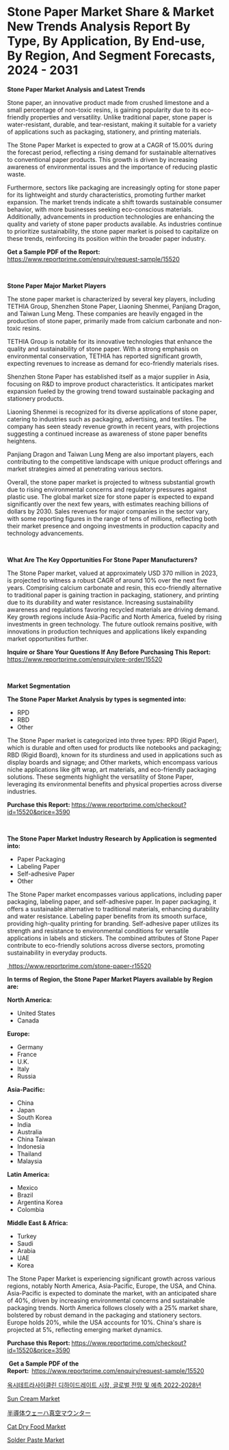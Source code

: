 <p><h1>Stone Paper Market Share & Market New Trends Analysis Report By Type, By Application, By End-use, By Region, And Segment Forecasts, 2024 - 2031</h1></p><p><strong>Stone Paper Market Analysis and Latest Trends</strong></p>
<p><p>Stone paper, an innovative product made from crushed limestone and a small percentage of non-toxic resins, is gaining popularity due to its eco-friendly properties and versatility. Unlike traditional paper, stone paper is water-resistant, durable, and tear-resistant, making it suitable for a variety of applications such as packaging, stationery, and printing materials. </p><p>The Stone Paper Market is expected to grow at a CAGR of 15.00% during the forecast period, reflecting a rising demand for sustainable alternatives to conventional paper products. This growth is driven by increasing awareness of environmental issues and the importance of reducing plastic waste. </p><p>Furthermore, sectors like packaging are increasingly opting for stone paper for its lightweight and sturdy characteristics, promoting further market expansion. The market trends indicate a shift towards sustainable consumer behavior, with more businesses seeking eco-conscious materials. Additionally, advancements in production technologies are enhancing the quality and variety of stone paper products available. As industries continue to prioritize sustainability, the stone paper market is poised to capitalize on these trends, reinforcing its position within the broader paper industry.</p></p>
<p><strong>Get a Sample PDF of the Report:&nbsp;</strong> <a href="https://www.reportprime.com/enquiry/request-sample/15520">https://www.reportprime.com/enquiry/request-sample/15520</a></p>
<p>&nbsp;</p>
<p><strong>Stone Paper Major Market Players</strong></p>
<p><p>The stone paper market is characterized by several key players, including TETHIA Group, Shenzhen Stone Paper, Liaoning Shenmei, Panjiang Dragon, and Taiwan Lung Meng. These companies are heavily engaged in the production of stone paper, primarily made from calcium carbonate and non-toxic resins.</p><p>TETHIA Group is notable for its innovative technologies that enhance the quality and sustainability of stone paper. With a strong emphasis on environmental conservation, TETHIA has reported significant growth, expecting revenues to increase as demand for eco-friendly materials rises.</p><p>Shenzhen Stone Paper has established itself as a major supplier in Asia, focusing on R&D to improve product characteristics. It anticipates market expansion fueled by the growing trend toward sustainable packaging and stationery products. </p><p>Liaoning Shenmei is recognized for its diverse applications of stone paper, catering to industries such as packaging, advertising, and textiles. The company has seen steady revenue growth in recent years, with projections suggesting a continued increase as awareness of stone paper benefits heightens.</p><p>Panjiang Dragon and Taiwan Lung Meng are also important players, each contributing to the competitive landscape with unique product offerings and market strategies aimed at penetrating various sectors.</p><p>Overall, the stone paper market is projected to witness substantial growth due to rising environmental concerns and regulatory pressures against plastic use. The global market size for stone paper is expected to expand significantly over the next few years, with estimates reaching billions of dollars by 2030. Sales revenues for major companies in the sector vary, with some reporting figures in the range of tens of millions, reflecting both their market presence and ongoing investments in production capacity and technology advancements.</p></p>
<p>&nbsp;</p>
<p><strong>What Are The Key Opportunities For Stone Paper Manufacturers?</strong></p>
<p><p>The Stone Paper market, valued at approximately USD 370 million in 2023, is projected to witness a robust CAGR of around 10% over the next five years. Comprising calcium carbonate and resin, this eco-friendly alternative to traditional paper is gaining traction in packaging, stationery, and printing due to its durability and water resistance. Increasing sustainability awareness and regulations favoring recycled materials are driving demand. Key growth regions include Asia-Pacific and North America, fueled by rising investments in green technology. The future outlook remains positive, with innovations in production techniques and applications likely expanding market opportunities further.</p></p>
<p><strong>Inquire or Share Your Questions If Any Before Purchasing This Report:</strong> <a href="https://www.reportprime.com/enquiry/pre-order/15520">https://www.reportprime.com/enquiry/pre-order/15520</a></p>
<p>&nbsp;</p>
<p><strong>Market Segmentation</strong></p>
<p><strong>The Stone Paper Market Analysis by types is segmented into:</strong></p>
<p><ul><li>RPD</li><li>RBD</li><li>Other</li></ul></p>
<p><p>The Stone Paper market is categorized into three types: RPD (Rigid Paper), which is durable and often used for products like notebooks and packaging; RBD (Rigid Board), known for its sturdiness and used in applications such as display boards and signage; and Other markets, which encompass various niche applications like gift wrap, art materials, and eco-friendly packaging solutions. These segments highlight the versatility of Stone Paper, leveraging its environmental benefits and physical properties across diverse industries.</p></p>
<p><strong>Purchase this Report:&nbsp;</strong><a href="https://www.reportprime.com/checkout?id=15520&price=3590">https://www.reportprime.com/checkout?id=15520&price=3590</a></p>
<p>&nbsp;</p>
<p><strong>The Stone Paper Market Industry Research by Application is segmented into:</strong></p>
<p><ul><li>Paper Packaging</li><li>Labeling Paper</li><li>Self-adhesive Paper</li><li>Other</li></ul></p>
<p><p>The Stone Paper market encompasses various applications, including paper packaging, labeling paper, and self-adhesive paper. In paper packaging, it offers a sustainable alternative to traditional materials, enhancing durability and water resistance. Labeling paper benefits from its smooth surface, providing high-quality printing for branding. Self-adhesive paper utilizes its strength and resistance to environmental conditions for versatile applications in labels and stickers. The combined attributes of Stone Paper contribute to eco-friendly solutions across diverse sectors, promoting sustainability in everyday products.</p></p>
<p><a href="https://www.reportprime.com/stone-paper-r15520">&nbsp;https://www.reportprime.com/stone-paper-r15520</a></p>
<p><strong>In terms of Region, the Stone Paper Market Players available by Region are:</strong></p>
<p>
    <p> <strong> North America: </strong>
        <ul>
            <li>United States</li>
            <li>Canada</li>
        </ul>
        </p> 
    <p> <strong> Europe: </strong>
        <ul>
            <li>Germany</li>
            <li>France</li>
            <li>U.K.</li>
            <li>Italy</li>
            <li>Russia</li>
        </ul>
        </p> 
    <p> <strong> Asia-Pacific: </strong>
        <ul>
            <li>China</li>
            <li>Japan</li>
            <li>South Korea</li>
            <li>India</li>
            <li>Australia</li>
            <li>China Taiwan</li>
            <li>Indonesia</li>
            <li>Thailand</li>
            <li>Malaysia</li>
        </ul>
        </p> 
    <p> <strong> Latin America: </strong>
        <ul>
            <li>Mexico</li>
            <li>Brazil</li>
            <li>Argentina Korea</li>
            <li>Colombia</li>
        </ul>
        </p> 
    <p> <strong> Middle East & Africa: </strong>
        <ul>
            <li>Turkey</li>
            <li>Saudi</li>
            <li>Arabia</li>
            <li>UAE</li>
            <li>Korea</li>
        </ul>
    </p>
    </p>
<p><p>The Stone Paper Market is experiencing significant growth across various regions, notably North America, Asia-Pacific, Europe, the USA, and China. Asia-Pacific is expected to dominate the market, with an anticipated share of 40%, driven by increasing environmental concerns and sustainable packaging trends. North America follows closely with a 25% market share, bolstered by robust demand in the packaging and stationery sectors. Europe holds 20%, while the USA accounts for 10%. China's share is projected at 5%, reflecting emerging market dynamics.</p></p>
<p><strong>Purchase this Report: </strong><a href="https://www.reportprime.com/checkout?id=15520&price=3590">https://www.reportprime.com/checkout?id=15520&price=3590</a></p>
<p>&nbsp;<strong>Get a Sample PDF of the Report:&nbsp;&nbsp;</strong><a href="https://www.reportprime.com/enquiry/request-sample/15520">https://www.reportprime.com/enquiry/request-sample/15520</a></p>
<p><strong></strong></p>
<p><p><a href="https://medium.com/@nikki.bettison/%EC%98%A5%EC%8B%9C%ED%85%8C%ED%8A%B8%EB%9D%BC%EC%82%AC%EC%9D%B4%ED%81%B4%EB%A6%B0-%EC%9D%B4%EC%88%98%ED%99%94%EB%AC%BC-%EC%8B%9C%EC%9E%A5-%EA%B8%80%EB%A1%9C%EB%B2%8C-%EC%A0%84%EB%A7%9D-%EB%B0%8F-2022-2028%EB%85%84-%EC%98%88%EC%B8%A1-%EC%8B%9C%EC%9E%A5-%EB%8F%99%ED%96%A5-%EB%B0%8F-%EC%A0%84%EB%9E%B5%EC%A0%81-%EC%8B%9C%EC%9E%A5-%ED%86%B5%EC%B0%B0%EB%A0%A5-2024-2031-dc6154200dcc">옥시테트라사이클린 디하이드레이트 시장, 글로벌 전망 및 예측 2022-2028년</a></p><p><a href="https://medium.com/@angelawalsh696/the-global-market-overview-of-the-sun-cream-market-provides-a-unique-perspective-on-the-key-521bbf6db5fb">Sun Cream Market</a></p><p><a href="https://medium.com/@vivakuvalis2005/semiconductor-wafer-vacuum-mounter-market-%E3%81%AF-%E3%82%B3%E3%82%B9%E3%83%88%E7%AE%A1%E7%90%86%E3%81%A8%E5%8A%B9%E7%8E%87%E5%90%91%E4%B8%8A%E3%82%92%E5%84%AA%E5%85%88%E3%81%97%E3%81%BE%E3%81%99-%E3%81%95%E3%82%89%E3%81%AB-%E5%A0%B1%E5%91%8A%E6%9B%B8%E3%81%AF%E5%B8%82%E5%A0%B4%E3%81%AE%E9%9C%80%E8%A6%81%E9%9D%A2%E3%81%A8%E4%BE%9B%E7%B5%A6%E9%9D%A2%E3%81%AE%E4%B8%A1%E6%96%B9%E3%82%92%E3%82%AB%E3%83%90%E3%83%BC%E3%81%97%E3%81%A6%E3%81%84%E3%81%BE%E3%81%99-8da8fb86840d">半導体ウェーハ真空マウンター</a></p><p><a href="https://medium.com/@angelawalsh696/the-global-cat-dry-food-market-identifies-drivers-restraints-opportunities-and-trends-455e8e324137">Cat Dry Food Market</a></p><p><a href="https://github.com/MonroeBullock54/Market-Research-Report-List-1/blob/main/solder-paste-market.md">Solder Paste Market</a></p></p>